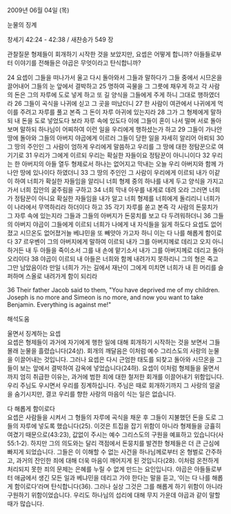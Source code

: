2009년 06월 04일 (목)

눈물의 징계



창세기 42:24 - 42:38 / 새찬송가 549 장


관찰질문
형제들이 회개하기 시작한 것을 보았지만, 요셉은 어떻게 합니까?
아들들로부터 이야기를 전해들은 야곱은 무엇이라고 탄식합니까?

24 요셉이 그들을 떠나가서 울고 다시 돌아와서 그들과 말하다가 그들 중에서 시므온을 끌어내어 그들의 눈 앞에서 결박하고 25 명하여 곡물을 그 그릇에 채우게 하고 각 사람의 돈은 그의 자루에 도로 넣게 하고 또 길 양식을 그들에게 주게 하니 그대로 행하였더라 26 그들이 곡식을 나귀에 싣고 그 곳을 떠났더니 27 한 사람이 여관에서 나귀에게 먹이를 주려고 자루를 풀고 본즉 그 돈이 자루 아귀에 있는지라 28 그가 그 형제에게 말하되 내 돈을 도로 넣었도다 보라 자루 속에 있도다 이에 그들이 혼이 나서 떨며 서로 돌아보며 말하되 하나님이 어찌하여 이런 일을 우리에게 행하셨는가 하고 
29 그들이 가나안 땅에 돌아와 그들의 아버지 야곱에게 이르러 그들이 당한 일을 자세히 알리어 아뢰되 30 그 땅의 주인인 그 사람이 엄하게 우리에게 말씀하고 우리를 그 땅에 대한 정탐꾼으로 여기기로 31 우리가 그에게 이르되 우리는 확실한 자들이요 정탐꾼이 아니니이다 32 우리는 한 아버지의 아들 열두 형제로서 하나는 없어지고 막내는 오늘 우리 아버지와 함께 가나안 땅에 있나이다 하였더니 33 그 땅의 주인인 그 사람이 우리에게 이르되 내가 이같이 하여 너희가 확실한 자들임을 알리니 너희 형제 중의 하나를 내게 두고 양식을 가지고 가서 너희 집안의 굶주림을 구하고 34 너희 막내 아우를 내게로 데려 오라 그러면 너희가 정탐꾼이 아니요 확실한 자들임을 내가 알고 너희 형제를 너희에게 돌리리니 너희가 이 나라에서 무역하리라 하더이다 하고 35 각기 자루를 쏟고 본즉 각 사람의 돈뭉치가 그 자루 속에 있는지라 그들과 그들의 아버지가 돈뭉치를 보고 다 두려워하더니 36 그들의 아버지 야곱이 그들에게 이르되 너희가 나에게 내 자식들을 잃게 하도다 요셉도 없어졌고 시므온도 없어졌거늘 베냐민을 또 빼앗아 가고자 하니 이는 다 나를 해롭게 함이로다 37 르우벤이 그의 아버지에게 말하여 이르되 내가 그를 아버지께로 데리고 오지 아니하거든 내 두 아들을 죽이소서 그를 내 손에 맡기소서 내가 그를 아버지께로 데리고 돌아오리이다 38 야곱이 이르되 내 아들은 너희와 함께 내려가지 못하리니 그의 형은 죽고 그만 남았음이라 만일 너희가 가는 길에서 재난이 그에게 미치면 너희가 내 흰 머리를 슬퍼하며 스올로 내려가게 함이 되리라 

36 Their father Jacob said to them, "You have deprived me of my children.  Joseph is no more and Simeon is no more, and now you want to take Benjamin.  Everything is against me!"

해석도움





울면서 징계하는 요셉  
요셉은 형제들이 과거에 자기에게 행한 일에 대해 회개하기 시작하는 것을 보면서 그들 몰래 눈물을 흘렸습니다(24상). 회개의 깨달음은 이처럼 예수 그리스도의 사랑의 눈물을 이끌어내는 것입니다. 그러나 요셉은 다시 근엄한 태도를 되찾고 돌아와 시므온을 그들이 보는 앞에서 결박하여 감옥에 넣었습니다(24하). 요셉이 이처럼 형제들을 울면서까지 엄히 취급한 이유는, 과거에 범한 죄에 대한 철저한 회개를 이끌어내기 위함입니다. 우리 주님도 우시면서 우리를 징계하십니다. 주님은 때로 회개하기까지 그 사랑의 얼굴을 숨기시지만, 결코 우리를 향한 사랑의 마음이 식는 일은 없습니다. 

다 해롭게 함이로다  
요셉은 사람들을 시켜서 그 형들의 자루에 곡식을 채운 후 그들이 지불했던 돈을 도로 그들의 자루에 넣도록 했습니다(25). 이것은 트집을 잡기 위함이 아니라 형제들을 긍휼히 여겼기 때문으로(43:23), 값없이 주시는 예수 그리스도의 구원을 예표하고 있습니다(사 55:1-2). 하지만 그의 의도와는 달리 객점에서 돈뭉치를 발견한 형제들은 더 큰 근심에 빠지게 되었습니다. 그들은 이 이해할 수 없는 사건을 하나님께로부터 온 형벌로 간주하고, 과거의 잔인한 죄에 대해 더욱 마음이 깨어지게 된 것입니다(28). 이처럼 온전하게 처리되지 못한 죄의 문제는 은혜를 누릴 수 없게 만드는 요인입니다. 야곱은 아들들로부터 애굽에서 생긴 모든 일과 베냐민을 데리고 가야 한다는 말을 듣고, ‘이는 다 나를 해롭게 함이로다’라며 탄식합니다(36). 그러나 실상 그것은 그를 해롭게 하기 위함이 아니라 구원하기 위함이었습니다. 우리도 하나님의 섭리에 대해 무지 가운데 야곱과 같이 말할 때가 많습니다.